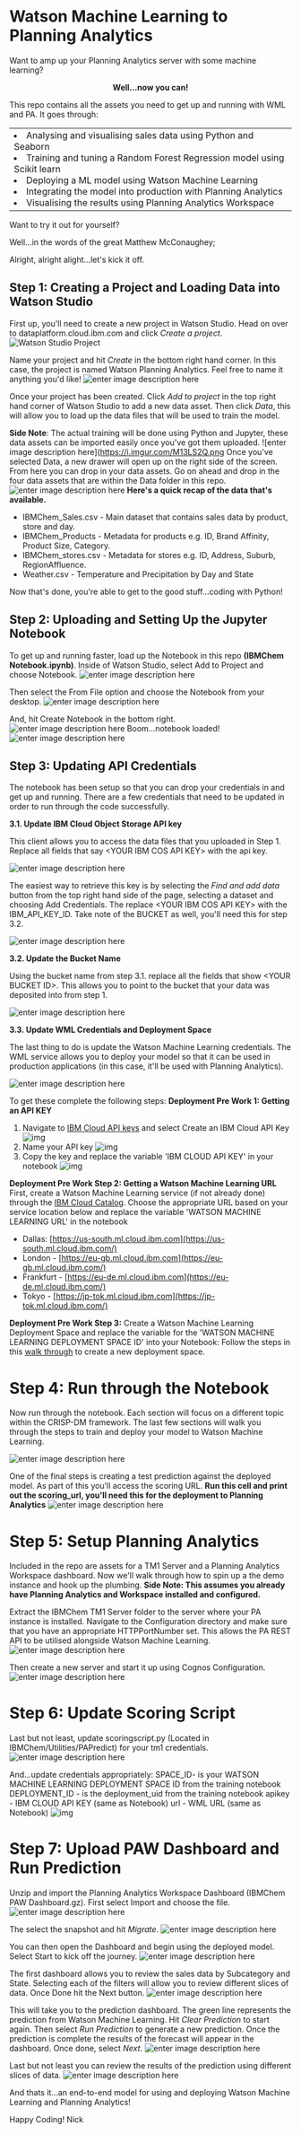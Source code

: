 # Watson Machine Learning to Planning Analytics
Want to amp up your Planning Analytics server with some machine learning?

<center><b>Well...now you can!</b></center>

This repo contains all the assets you need to get up and running with WML and PA. It goes through:
<center>
<table>
<td>
<li>Analysing and visualising sales data using Python and Seaborn</li>
<li>Training and tuning a Random Forest Regression model using Scikit learn</li>
<li>Deploying a ML model using Watson Machine Learning</li>
<li>Integrating the model into production with Planning Analytics</li>
<li>Visualising the results using Planning Analytics Workspace</li>
</td>
</table>
</center>

Want to try it out for yourself?

Well...in the words of the great Matthew McConaughey;

Alright, alright alight...let's kick it off.

## Step 1: Creating a Project and Loading Data into Watson Studio
First up, you'll need to create a new project in Watson Studio. Head on over to dataplatform.cloud.ibm.com and click <i>Create a project</i>.
![Watson Studio Project](https://i.imgur.com/BK0NasE.png) 

Name your project and hit <i>Create</i> in the bottom right hand corner. In this case, the project is named Watson Planning Analytics. Feel free to name it anything you'd like!
![enter image description here](https://i.imgur.com/GGThgmQ.png)

Once your project has been created. Click <i>Add to project</i> in the top right hand corner of Watson Studio to add a new data asset. Then click <i>Data</i>, this will allow you to load up the data files that will be used to train the model.

<b>Side Note</b>: The actual training will be done using Python and Jupyter, these data assets can be imported easily once you've got them uploaded.
![enter image description here](https://i.imgur.com/M13LS2Q.png
Once you've selected Data, a new drawer will open up on the right side of the screen. From here you can drop in your data assets. Go on ahead and drop in the four data assets that are within the Data folder in this repo.
![enter image description here](https://i.imgur.com/Y9qgpLu.png)
<b>Here's a quick recap of the data that's available. </b>
<ul>
<li>IBMChem_Sales.csv - Main dataset that contains sales data by product, store and day.</li>
<li>IBMChem_Products - Metadata for products e.g. ID, Brand Affinity, Product Size, Category.</li>
<li>IBMChem_stores.csv - Metadata for stores e.g. ID, Address, Suburb, RegionAffluence.</li>
<li>Weather.csv - Temperature and Precipitation by Day and State</li>
</ul>
Now that's done, you're able to get to the good stuff...coding with Python!

## Step 2: Uploading and Setting Up the Jupyter Notebook
To get up and running faster, load up the Notebook in this repo <b>(IBMChem Notebook.ipynb)</b>. Inside of Watson Studio, select Add to Project and choose Notebook.
![enter image description here](https://i.imgur.com/mF9AEBA.png)

Then select the From File option and choose the Notebook from your desktop.
![enter image description here](https://i.imgur.com/D92ja47.png)

And, hit Create Notebook in the bottom right.
![enter image description here](https://i.imgur.com/86fgjYt.png)
Boom...notebook loaded!
![enter image description here](https://i.imgur.com/ZzSrzdj.png)

## Step 3: Updating API Credentials
The notebook has been setup so that you can drop your credentials in and get up and running. There are a few credentials that need to be updated in order to run through the code successfully.

<b>3.1. Update IBM Cloud Object Storage API key</b>

This client allows you to access the data files that you uploaded in Step 1. Replace all fields that say \<YOUR  IBM  COS  API  KEY> with the api key.

![enter image description here](https://i.imgur.com/fXNMQs4.png)

The easiest way to retrieve this key is by selecting the <i>Find and add data</i> button from the top right hand side of the page, selecting a dataset and choosing Add Credentials. The replace \<YOUR  IBM  COS  API  KEY> with the IBM_API_KEY_ID. Take note of the BUCKET as well, you'll need this for step 3.2.

![enter image description here](https://i.imgur.com/HEF70k6.png)

<b>3.2. Update the Bucket Name</b>

Using the bucket name from step 3.1. replace all the fields that show \<YOUR  BUCKET  ID>. This allows you to point to the bucket that your data was deposited into from step 1.

![enter image description here](https://i.imgur.com/FcgCBRR.png)

  

<b>3.3. Update WML Credentials and Deployment Space</b>

The last thing to do is update the Watson Machine Learning credentials. The WML service allows you to deploy your model so that it can be used in production applications (in this case, it'll be used with Planning Analytics).

![enter image description here](https://i.imgur.com/Cc37MTm.png)

To get these complete the following steps: 
<b>Deployment Pre Work 1: Getting an API KEY</b>
1. Navigate to [IBM Cloud API keys](https://cloud.ibm.com/iam/apikeys) and select Create an IBM Cloud API Key
![img](https://i.imgur.com/8RUdvo7.png)
2. Name your API key
![img](https://i.imgur.com/vaWAjzk.png)
3. Copy the key and replace the variable 'IBM CLOUD API KEY' in your notebook
![img](https://i.imgur.com/WOWozI7.png)

<b>Deployment Pre Work Step 2: Getting a Watson Machine Learning URL</b>
First, create a Watson Machine Learning service (if not already done) through the [IBM Cloud Catalog](https://cloud.ibm.com/catalog/services/machine-learning). Choose the appropriate URL based on your service location below and replace the variable 'WATSON MACHINE LEARNING URL' in the notebook
-   Dallas:  [https://us-south.ml.cloud.ibm.com](https://us-south.ml.cloud.ibm.com/)
-   London -  [https://eu-gb.ml.cloud.ibm.com](https://eu-gb.ml.cloud.ibm.com/)
-   Frankfurt -  [https://eu-de.ml.cloud.ibm.com](https://eu-de.ml.cloud.ibm.com/)
-   Tokyo -  [https://jp-tok.ml.cloud.ibm.com](https://jp-tok.ml.cloud.ibm.com/)

<b>Deployment Pre Work Step 3:</b> Create a Watson Machine Learning Deployment Space and replace the variable for the 'WATSON MACHINE LEARNING DEPLOYMENT SPACE ID' into your Notebook: Follow the steps in this [walk through](https://www.ibm.com/support/producthub/icpdata/docs/content/SSQNUZ_latest/wsj/analyze-data/ml-spaces_local.html) to create a new deployment space. 
  

# Step 4: Run through the Notebook

Now run through the notebook. Each section will focus on a different topic within the CRISP-DM framework. The last few sections will walk you through the steps to train and deploy your model to Watson Machine Learning.

![enter image description here](https://i.imgur.com/2mG9j5u.png)

One of the final steps is creating a test prediction against the deployed model. As part of this you'll access the scoring URL. <b>Run this cell and print out the scoring_url, you'll need this for the deployment to Planning Analytics</b>
![enter image description here](https://i.imgur.com/SIG6yg4.png)

# Step 5: Setup Planning Analytics
Included in the repo are assets for a TM1 Server and a Planning Analytics Workspace dashboard. Now we'll walk through how to spin up a the demo instance and hook up the plumbing.
<b>Side Note: This assumes you already have Planning Analytics and Workspace installed and configured.</b>

Extract the IBMChem TM1 Server folder to the server where your PA instance is installed. Navigate to the Configuration directory and make sure that you have an appropriate HTTPPortNumber set. This allows the PA REST API to be utilised alongside Watson Machine Learning.
![enter image description here](https://i.imgur.com/UY9NcXc.png)

Then create a new server and start it up using Cognos Configuration.
![enter image description here](https://i.imgur.com/iCCDW0Y.png)

# Step 6: Update Scoring Script
Last but not least, update scoringscript.py (Located in IBMChem/Utilities/PAPredict) for your tm1 credentials.
![enter image description here](https://i.imgur.com/kGt2Xzb.png)

And...update credentials appropriately: 
SPACE_ID- is your WATSON MACHINE LEARNING DEPLOYMENT SPACE ID from the training notebook
DEPLOYMENT_ID - is the deployment_uid from the training notebook
apikey - IBM CLOUD API KEY (same as Notebook)
url - WML URL (same as Notebook)
![img](https://i.imgur.com/FJH5jNT.png)

# Step 7: Upload PAW Dashboard and Run Prediction
Unzip and import the Planning Analytics Workspace Dashboard (IBMChem PAW Dashboard.gz). First select Import and choose the file.
![enter image description here](https://i.imgur.com/EE0qf9h.png)

The select the snapshot and hit <i>Migrate</i>.
![enter image description here](https://i.imgur.com/Iv2fXoy.png)

You can then open the Dashboard and begin using the deployed model. Select Start to kick off the journey.
![enter image description here](https://i.imgur.com/iek58Zi.png)

The first dashboard allows you to review the sales data by Subcategory and State. Selecting each of the filters will allow you to review different slices of data. Once Done hit the Next button.
![enter image description here](https://i.imgur.com/4CSwE6Y.png)

This will take you to the prediction dashboard. The green line represents the prediction from Watson Machine Learning. Hit <i>Clear Prediction</i> to start again. Then select <i>Run Prediction</i> to generate a new prediction. Once the prediction is complete the results of the forecast will appear in the dashboard. Once done, select <i>Next</i>.
![enter image description here](https://i.imgur.com/khHn3HZ.png)

Last but not least you can review the results of the prediction using different slices of data.
![enter image description here](https://i.imgur.com/vYyfPjC.png)

And thats it...an end-to-end model for using and deploying Watson Machine Learning and Planning Analytics!

Happy Coding!
Nick